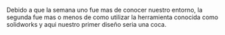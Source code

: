 Debido a que la semana uno fue mas de conocer nuestro entorno,  la segunda fue mas o menos de como utilizar la herramienta conocida como solidworks y aqui nuestro primer diseño seria una coca.


